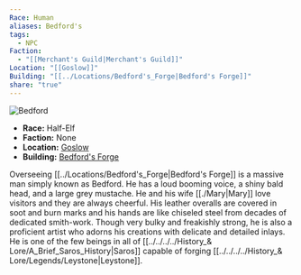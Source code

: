 ```yaml
---
Race: Human
aliases: Bedford's
tags:
  - NPC
Faction:
  - "[[Merchant's Guild|Merchant's Guild]]"
Location: "[[Goslow]]"
Building: "[[../Locations/Bedford's_Forge|Bedford's Forge]]"
share: "true"
---
```


<div class="infobox">
    <img src="LINK" alt="Bedford">
    <ul>
        <li><strong>Race:</strong> Half-Elf</li>
        <li><strong>Faction:</strong> None</li>
        <li><strong>Location:</strong> <a href="/Saros-Wiki/Locations_%26 NPCs/Cities %26 Towns/Goslow/Goslow/">Goslow</a></li>
        <li><strong>Building:</strong> <a href="/Saros-Wiki/Locations_%26 NPCs/Cities %26 Towns/Goslow/Locations/Bedford's_Forge/">Bedford's Forge</a></li>
    </ul>
</div>


Overseeing [[../Locations/Bedford's_Forge|Bedford's Forge]] is a massive man simply known as Bedford. He has a loud booming voice, a shiny bald head, and a large grey mustache. He and his wife [[./Mary|Mary]] love visitors and they are always cheerful. His leather overalls are covered in soot and burn marks and his hands are like chiseled steel from decades of dedicated smith-work. Though very bulky and freakishly strong, he is also a proficient artist who adorns his creations with delicate and detailed inlays. He is one of the few beings in all of [[../../../../History_& Lore/A_Brief_Saros_History|Saros]] capable of forging [[../../../../History_& Lore/Legends/Leystone|Leystone]].